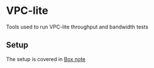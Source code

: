 # VPC-lite
Tools used to run VPC-lite throughput and bandwidth tests
## Setup
The setup is covered in [Box note](https://ibm.ent.box.com/notes/402133441251)
